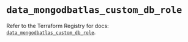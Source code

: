 # `data_mongodbatlas_custom_db_role`

Refer to the Terraform Registry for docs: [`data_mongodbatlas_custom_db_role`](https://registry.terraform.io/providers/mongodb/mongodbatlas/1.17.1/docs/data-sources/custom_db_role).
